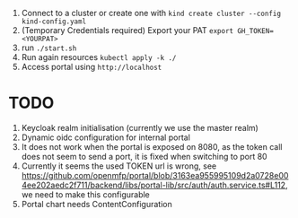 1. Connect to a cluster or create one with `kind create cluster --config kind-config.yaml`
1. (Temporary Credentials required) Export your PAT `export GH_TOKEN=<YOURPAT>`
1. run `./start.sh`
1. Run again resources `kubectl apply -k ./`
1. Access portal using `http://localhost`

# TODO

1. Keycloak realm initialisation (currently we use the master realm)
1. Dynamic oidc configuration for internal portal
1. It does not work when the portal is exposed on 8080, as the token call does not seem to send a port, it is fixed when switching to port 80
1. Currently it seems the used TOKEN url is wrong, see https://github.com/openmfp/portal/blob/3163ea955995109d2a0728e004ee202aedc2f711/backend/libs/portal-lib/src/auth/auth.service.ts#L112, we need to make this configurable
1. Portal chart needs ContentConfiguration